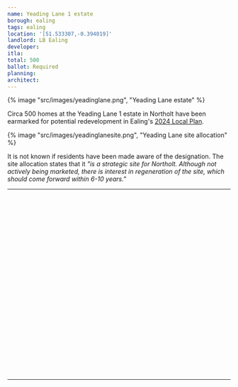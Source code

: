```yaml
---
name: Yeading Lane 1 estate
borough: ealing
tags: ealing
location: '[51.533307,-0.394019]'
landlord: LB Ealing
developer:
itla:
total: 500
ballot: Required
planning: 
architect: 
---
```

{% image "src/images/yeadinglane.png", "Yeading Lane estate" %}

Circa 500 homes at the Yeading Lane 1 estate in Northolt have been earmarked for potential redevelopment in Ealing's [2024 Local Plan](https://www.ealing.gov.uk/download/downloads/id/19587/appendix_e_-_results.pdf).

{% image "src/images/yeadinglanesite.png", "Yeading Lane site allocation" %}

It is not known if residents have been made aware of the designation. The site allocation states that it _"is a strategic site for Northolt. Although not actively being marketed, there is interest in regeneration of the site, which should come forward within 6-10 years."_

---

<!------------THE CODE BELOW RENDERS THE MAP - DO NOT EDIT! ---------------------------->

<div id="map" style="width: 100%; height: 400px;"></div>

<script>
  var map = L.map('map').setView({{ location }}, 13);
  L.tileLayer('https://tile.openstreetmap.org/{z}/{x}/{y}.png', {
  maxZoom: 19,
attribution: '&copy; <a href="http://www.openstreetmap.org/copyright">OpenStreetMap</a>'
}).addTo(map);
var circle = L.circle({{ location }}, {
    color: 'red',
    fillColor: '#f03',
    fillOpacity: 0.5,
    radius: 500
}).addTo(map);
</script>

---